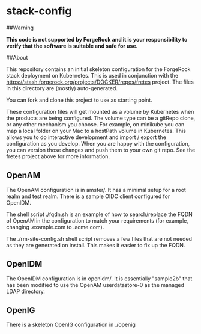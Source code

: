 # stack-config

##Warning

**This code is not supported by ForgeRock and it is your responsibility to verify that the software is suitable and safe for use.**

##About

This repository contains an initial skeleton configuration for the ForgeRock stack deployment on Kubernetes.
This is used in conjunction with the https://stash.forgerock.org/projects/DOCKER/repos/fretes project. 
The files in this directory are (mostly) auto-generated.

You can fork and clone this project to use as starting point. 

These configuration files will get mounted as a volume by Kubernetes when the products are being configured. The volume type 
can be a gitRepo clone, or any other mechanism you choose. For example, on minikube you can map a local folder 
on your Mac to a hostPath volume in Kubernetes. This allows you to do interactive development and import / export the
configuration as you develop. When you are happy with the configuration, you can version those changes and push
them to your own git repo. See the fretes project above for more information.


## OpenAM

The OpenAM configuration is in amster/. It has a minimal setup for a root realm and test realm. There is a sample
OIDC client configured for OpenIDM.

The shell script ./fqdn.sh is an example of how to search/replace the FQDN of OpenAM in the configuration to match
your requirements (for example, changing .example.com to .acme.com).

The ./rm-site-config.sh shell script removes a few files that are not needed as they are generated on install. 
This makes it easier to fix up the FQDN. 

## OpenIDM

The OpenIDM configuration is in openidm/.  It is essentially "sample2b" that has been modified to use the OpenAM
userdatastore-0 as the managed LDAP directory. 

## OpenIG

There is a skeleton OpenIG configuration in ./openig



